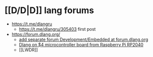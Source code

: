 # [[D/D|D]] lang forums

- https://t.me/dlangru
	- https://t.me/dlangru/305403 first post
- https://forum.dlang.org/
	- [add separate forum Development/Embedded at forum.dlang.org](https://forum.dlang.org/post/devgaestrdkaoounngro@forum.dlang.org)
	- [Dlang on $4 microcontroller board from Raspberry Pi RP2040](https://forum.dlang.org/thread/jnftlnsulittqtuxvayw@forum.dlang.org)
	- [[LWDR]]
